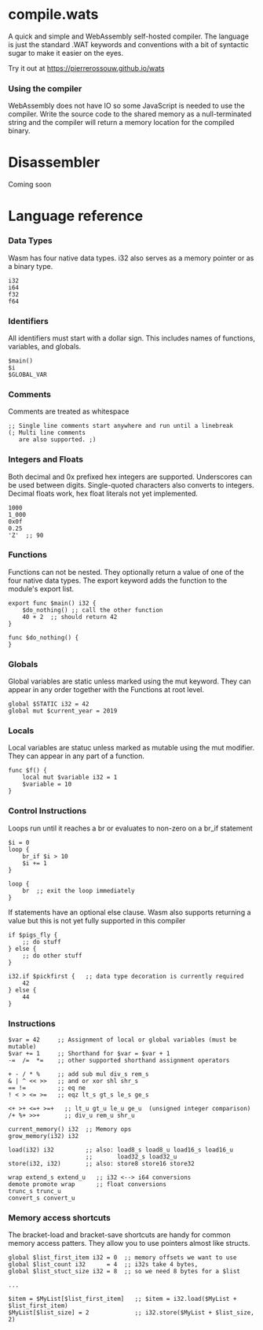 # compile.wats
A quick and simple and WebAssembly self-hosted compiler. The language is just the standard .WAT keywords and conventions with a bit of syntactic sugar to make it easier on the eyes. 

Try it out at https://pierrerossouw.github.io/wats

### Using the compiler
WebAssembly does not have IO so some JavaScript is needed to use the compiler. Write the source code to the shared memory as a null-terminated string and the compiler will return a memory location for the compiled binary.

# Disassembler
Coming soon

# Language reference

### Data Types

Wasm has four native data types. i32 also serves as a memory pointer or as a binary type.

```
i32
i64
f32
f64
```

### Identifiers

All identifiers must start with a dollar sign. This includes names of functions, variables, and globals.

```
$main()
$i
$GLOBAL_VAR
```

### Comments

Comments are treated as whitespace

```
;; Single line comments start anywhere and run until a linebreak
(; Multi line comments 
   are also supported. ;)
```

### Integers and Floats

Both decimal and 0x prefixed hex integers are supported. Underscores can be used between digits.
Single-quoted characters also converts to integers.
Decimal floats work, hex float literals not yet implemented.

```
1000
1_000
0x0f
0.25
'Z'  ;; 90
```

### Functions

Functions can not be nested. They optionally return a value of one of the four native data types. 
The export keyword adds the function to the module's export list.

```
export func $main() i32 {
    $do_nothing() ;; call the other function
    40 + 2  ;; should return 42 
}

func $do_nothing() {
}
```

### Globals

Global variables are static unless marked using the mut keyword. They can appear in any order together with the Functions at root level.

```
global $STATIC i32 = 42
global mut $current_year = 2019
```

### Locals

Local variables are statuc unless marked as mutable using the mut modifier. They can appear in any part of a function.

```
func $f() {
    local mut $variable i32 = 1
    $variable = 10
}
```

### Control Instructions

Loops run until it reaches a br or evaluates to non-zero on a br_if statement

```
$i = 0
loop {
    br_if $i > 10 
    $i += 1
}

loop {
    br  ;; exit the loop immediately
}  
```

If statements have an optional else clause. Wasm also supports returning a value but this is not yet fully supported in this compiler

```
if $pigs_fly {
    ;; do stuff
} else {
    ;; do other stuff
}

i32.if $pickfirst {   ;; data type decoration is currently required
    42
} else {
    44
}
```


### Instructions

```
$var = 42     ;; Assignment of local or global variables (must be mutable)
$var += 1     ;; Shorthand for $var = $var + 1
-=  /=  *=    ;; other supported shorthand assignment operators

+ - / * %     ;; add sub mul div_s rem_s
& | ^ << >>   ;; and or xor shl shr_s
== !=         ;; eq ne
! < > <= >=   ;; eqz lt_s gt_s le_s ge_s

<+ >+ <=+ >=+   ;; lt_u gt_u le_u ge_u  (unsigned integer comparison)
/+ %+ >>+       ;; div_u rem_u shr_u

current_memory() i32  ;; Memory ops
grow_memory(i32) i32

load(i32) i32         ;; also: load8_s load8_u load16_s load16_u
                      ;;       load32_s load32_u
store(i32, i32)       ;; also: store8 store16 store32

wrap extend_s extend_u   ;; i32 <--> i64 conversions
demote promote wrap      ;; float conversions
trunc_s trunc_u
convert_s convert_u
```

### Memory access shortcuts

The bracket-load and bracket-save shortcuts are handy for common memory access patters. They allow you to use pointers almost like structs.

```
global $list_first_item i32 = 0  ;; memory offsets we want to use
global $list_count i32      = 4  ;; i32s take 4 bytes, 
global $list_stuct_size i32 = 8  ;; so we need 8 bytes for a $list

...

$item = $MyList[$list_first_item]   ;; $item = i32.load($MyList + $list_first_item)
$MyList[$list_size] = 2             ;; i32.store($MyList + $list_size, 2)
```


